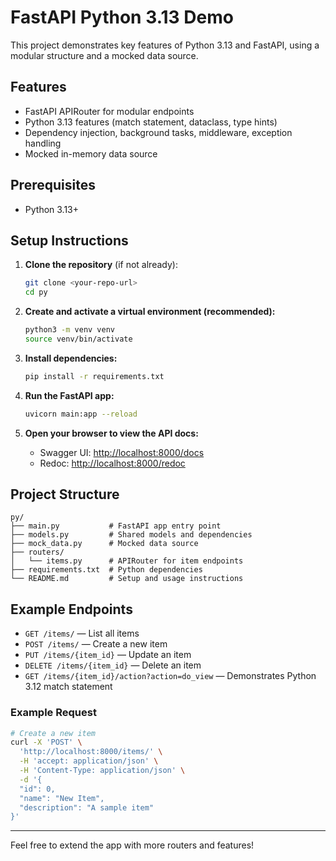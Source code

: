 # FastAPI Python 3.13 Demo

This project demonstrates key features of Python 3.13 and FastAPI, using a modular structure and a mocked data source.

## Features
- FastAPI APIRouter for modular endpoints
- Python 3.13 features (match statement, dataclass, type hints)
- Dependency injection, background tasks, middleware, exception handling
- Mocked in-memory data source

## Prerequisites
- Python 3.13+

## Setup Instructions

1. **Clone the repository** (if not already):
   ```bash
   git clone <your-repo-url>
   cd py
   ```

2. **Create and activate a virtual environment (recommended):**
   ```bash
   python3 -m venv venv
   source venv/bin/activate
   ```

3. **Install dependencies:**
   ```bash
   pip install -r requirements.txt
   ```

4. **Run the FastAPI app:**
   ```bash
   uvicorn main:app --reload
   ```

5. **Open your browser to view the API docs:**
   - Swagger UI: [http://localhost:8000/docs](http://localhost:8000/docs)
   - Redoc: [http://localhost:8000/redoc](http://localhost:8000/redoc)

## Project Structure
```
py/
├── main.py           # FastAPI app entry point
├── models.py         # Shared models and dependencies
├── mock_data.py      # Mocked data source
├── routers/
│   └── items.py      # APIRouter for item endpoints
├── requirements.txt  # Python dependencies
└── README.md         # Setup and usage instructions
```

## Example Endpoints
- `GET /items/` — List all items
- `POST /items/` — Create a new item
- `PUT /items/{item_id}` — Update an item
- `DELETE /items/{item_id}` — Delete an item
- `GET /items/{item_id}/action?action=do_view` — Demonstrates Python 3.12 match statement

### Example Request
```bash
# Create a new item
curl -X 'POST' \
  'http://localhost:8000/items/' \
  -H 'accept: application/json' \
  -H 'Content-Type: application/json' \
  -d '{
  "id": 0,
  "name": "New Item",
  "description": "A sample item"
}'
```

---
Feel free to extend the app with more routers and features!
